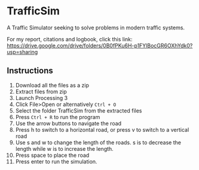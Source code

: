 # TrafficSim
A Traffic Simulator seeking to solve problems in modern traffic systems.

For my report, citations and logbook, click this link:
https://drive.google.com/drive/folders/0B0fPKu6H-p1FYlBocGR6OXhYdk0?usp=sharing

## Instructions
1. Download all the files as a zip
2. Extract files from zip
3. Launch Processing 3
4. Click File>Open or alternatively `Ctrl + O`
5. Select the folder TrafficSim from the extracted files
6. Press `Ctrl + R` to run the program
7. Use the arrow buttons to navigate the road
8. Press h to switch to a horizontal road, or press v to switch to a vertical road
9. Use s and w to change the length of the roads. s is to decrease the length while w is to increase the length.
10. Press space to place the road
11. Press enter to run the simulation.
